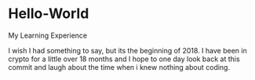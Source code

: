 # Hello-World
My Learning Experience 

I wish I had something to say, but its the beginning of 2018. I have been in crypto for a little over 18 months and I hope to one day look back at this commit and laugh about the time when i knew nothing about coding. 
